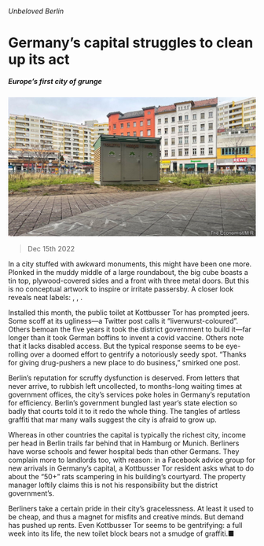 ###### Unbeloved Berlin

# Germany’s capital struggles to clean up its act 

##### Europe’s first city of grunge 

![image](images/20221217_EUP504.jpg) 

> Dec 15th 2022 

In a city stuffed with awkward monuments, this might have been one more. Plonked in the muddy middle of a large roundabout, the big cube boasts a tin top, plywood-covered sides and a front with three metal doors. But this is no conceptual artwork to inspire or irritate passersby. A closer look reveals neat labels: , , . 

Installed this month, the public toilet at Kottbusser Tor has prompted jeers. Some scoff at its ugliness—a Twitter post calls it “liverwurst-coloured”. Others bemoan the five years it took the district government to build it—far longer than it took German boffins to invent a covid vaccine. Others note that it lacks disabled access. But the typical response seems to be eye-rolling over a doomed effort to gentrify a notoriously seedy spot. “Thanks for giving drug-pushers a new place to do business,” smirked one post.

Berlin’s reputation for scruffy dysfunction is deserved. From letters that never arrive, to rubbish left uncollected, to months-long waiting times at government offices, the city’s services poke holes in Germany’s reputation for efficiency. Berlin’s government bungled last year’s state election so badly that courts told it to it redo the whole thing. The tangles of artless graffiti that mar many walls suggest the city is afraid to grow up. 

Whereas in other countries the capital is typically the richest city, income per head in Berlin trails far behind that in Hamburg or Munich. Berliners have worse schools and fewer hospital beds than other Germans. They complain more to landlords too, with reason: in a Facebook advice group for new arrivals in Germany’s capital, a Kottbusser Tor resident asks what to do about the “50+” rats scampering in his building’s courtyard. The property manager loftily claims this is not his responsibility but the district government’s.

Berliners take a certain pride in their city’s gracelessness. At least it used to be cheap, and thus a magnet for misfits and creative minds. But demand has pushed up rents. Even Kottbusser Tor seems to be gentrifying: a full week into its life, the new toilet block bears not a smudge of graffiti.■

